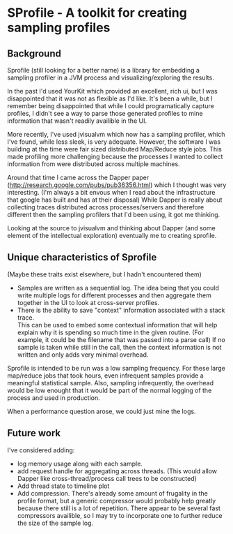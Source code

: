# SProfile - A toolkit for creating sampling profiles

## Background 

Sprofile (still looking for a better name) is a library for embedding a
sampling profiler in a JVM process and visualizing/exploring the
results. 

In the past I'd used YourKit which provided an excellent, rich ui, but I was
disappointed that it was not as flexible as I'd like.  It's been a while,
but I remember being disappointed that while I could programatically capture
profiles, I didn't see a way to parse those generated profiles to mine
information that wasn't readily availible in the UI.

More recently, I've used jvisualvm which now has a sampling profiler, which
I've found, while less sleek, is very adequate.  However, the software I was
building at the time were fair sized distributed Map/Reduce style jobs. 
This made profiling more challenging because the processes I wanted to
collect information from were distributed across multiple machines.

Around that time I came across the Dapper paper (http://research.google.com/pubs/pub36356.html)
which I thought was very interesting.  (I'm always a bit envous when I read about the
infrastructure that google has built and has at their disposal)  While
Dapper is really about collecting traces distributed across
processes/servers and therefore different then the sampling profilers that
I'd been using, it got me thinking.

Looking at the source to jvisualvm and thinking about Dapper (and some
element of the intellectual exploration) eventually me to creating sprofile. 

## Unique characteristics of Sprofile

(Maybe these traits exist elsewhere, but I hadn't encountered them)

* Samples are written as a sequential log.  The idea being that you could 
write multiple logs for different processes and then aggregate them together
in the UI to look at cross-server profiles.
* There is the ability to save "context" information associated with a stack trace.  
This can be used to embed some contextual information that will help explain
why it is spending so much time in the given routine.  (For example, it
could be the filename that was passed into a parse call)   If no sample is
taken while still in the call, then the context information is not written
and only adds very minimal overhead.

Sprofile is intended to be run was a low sampling frequency.  For these
large map/reduce jobs that took hours, even infrequent samples provide a
meaningful statistical sample.   Also, sampling infrequently, the overhead
would be low enought that it would be part of the normal logging of the
process and used in production.  

When a performance question arose, we could just mine the logs.

## Future work

I've considered adding:

* log memory usage along with each sample.
* add request handle for aggregating across threads.  (This would allow
Dapper like cross-thread/process call trees to be constructed)
* Add thread state to timeline plot
* Add compression.  There's already some amount of frugality in the
profile format, but a generic compressor would probably help greatly because
there still is a lot of repetition.   There appear to be several fast 
compressors availible, so I may try to incorporate one to further reduce the
size of the sample log.
